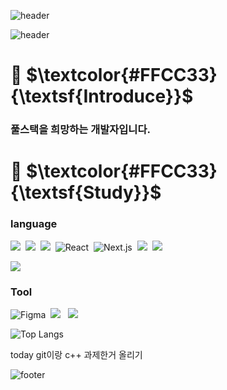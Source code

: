 ![header](https://capsule-render.vercel.app/api?type=waving&color=FFCC33&height=90&section=header)

![header](https://capsule-render.vercel.app/api?type=transparent&height=150&section=header&text=HELLO👋&fontSize=90&fontColor=FFCC33)

 # 💬 $\textcolor{#FFCC33}{\textsf{Introduce}}$  
### 풀스택을 희망하는 개발자입니다.  

          

  
 # 🌱 $\textcolor{#FFCC33}{\textsf{Study}}$  
### language
  
<img src="https://img.shields.io/badge/-HTML-E34F26?style=for-the-badge&logo=HTML5&logoColor=white"/>&nbsp; <img src="https://img.shields.io/badge/-CSS-1572B6?style=for-the-badge&logo=CSS3&logoColor=white"/>&nbsp; <img src="https://img.shields.io/badge/-JavaScript-F7DF1E?style=for-the-badge&logo=JavaScript&logoColor=white"/>&nbsp; <img alt="React" src ="https://img.shields.io/badge/React-61DAFB.svg?style=for-the-badge&logo=React&logoColor=black"/>&nbsp; <img alt="Next.js" src ="https://img.shields.io/badge/Next.js-000000.svg?style=for-the-badge&logo=Next.js&logoColor=white"/>&nbsp;  <img src="https://img.shields.io/badge/java-007396?style=for-the-badge&logo=java&logoColor=white">&nbsp; <img src="https://img.shields.io/badge/c++-00599C?style=for-the-badge&logo=c%2B%2B&logoColor=white">&nbsp;

<img src="https://img.shields.io/badge/java-007396?style=for-the-badge&logo=java&logoColor=white">

### Tool   
  
<img alt="Figma" src ="https://img.shields.io/badge/Figma-F24E1E.svg?style=for-the-badge&logo=Figma&logoColor=white"/>&nbsp; <img src="https://img.shields.io/badge/linux-FCC624?style=for-the-badge&logo=linux&logoColor=black"/> &nbsp; <img src="https://img.shields.io/badge/github-181717?style=for-the-badge&logo=github&logoColor=white">&nbsp;

  

![Top Langs](https://github-readme-stats.vercel.app/api/top-langs/?username=Jang-SoHyeon&layout=compact&theme=tokyonight)

today git이랑 c++ 과제한거 올리기

![footer](https://capsule-render.vercel.app/api?type=waving&color=FFCC33&height=90&section=footer)


<!--
**Jang-SoHyeon/Jang-SoHyeon** is a ✨ _special_ ✨ repository because its `README.md` (this file) appears on your GitHub profile.

Here are some ideas to get you started:

- 🔭 I’m currently working on ...
- 🌱 I’m currently learning ...
- 👯 I’m looking to collaborate on ...
- 🤔 I’m looking for help with ...
- 💬 Ask me about ...
- 📫 How to reach me: ...
- 😄 Pronouns: ...
- ⚡ Fun fact: ...
-->
